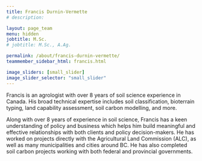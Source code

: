 ```yaml
---
title: Francis Durnin-Vermette
# description: 

layout: page_team
menu: hidden
jobtitle: M.Sc.
# jobtitle: M.Sc., A.Ag.

permalink: /about/francis-durnin-vermette/
teammember_sidebar_html: francis.html

image_sliders: [small_slider]
image_slider_selector: "small_slider"
---
```


Francis is an agrologist with over 8 years of soil science experience in Canada. His broad technical expertise includes soil classification, bioterrain typing, land capability assessment, soil carbon modelling, and more.

Along with over 8 years of experience in soil science, Francis has a keen understanding of policy and business which helps him build meaningful and effective relationships with both clients and policy decision-makers. He has worked on projects directly with the Agricultural Land Commission (ALC), as well as many municipalities and cities around BC. He has also completed soil carbon projects working with both federal and provincial governments.